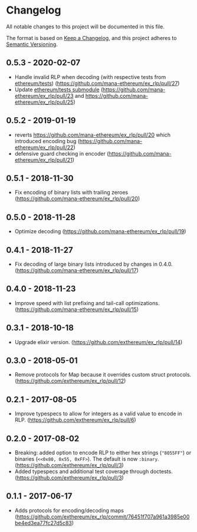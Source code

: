# Changelog

All notable changes to this project will be documented in this file.

The format is based on [Keep a Changelog](https://keepachangelog.com/en/1.0.0/),
and this project adheres to [Semantic Versioning](https://semver.org/spec/v2.0.0.html).

## 0.5.3 - 2020-02-07
* Handle invalid RLP when decoding (with respective tests from [ethereum/tests](https://github.com/ethereum/tests/blob/develop/RLPTests/invalidRLPTest.json)) (https://github.com/mana-ethereum/ex_rlp/pull/27)
* Update [ethereum/tests submodule](https://github.com/ethereum/tests) (https://github.com/mana-ethereum/ex_rlp/pull/23 and https://github.com/mana-ethereum/ex_rlp/pull/25)

## 0.5.2 - 2019-01-19
* reverts https://github.com/mana-ethereum/ex_rlp/pull/20 which introduced encoding bug (https://github.com/mana-ethereum/ex_rlp/pull/22)
* defensive guard checking in encoder (https://github.com/mana-ethereum/ex_rlp/pull/21)

## 0.5.1 - 2018-11-30
* Fix encoding of binary lists with trailing zeroes (https://github.com/mana-ethereum/ex_rlp/pull/20)

## 0.5.0 - 2018-11-28
* Optimize decoding (https://github.com/mana-ethereum/ex_rlp/pull/19)

## 0.4.1 - 2018-11-27
* Fix decoding of large binary lists introduced by changes in 0.4.0. (https://github.com/mana-ethereum/ex_rlp/pull/17)

## 0.4.0 - 2018-11-23
* Improve speed with list prefixing and tail-call optimizations. (https://github.com/mana-ethereum/ex_rlp/pull/15)

## 0.3.1 - 2018-10-18
* Upgrade elixir version. (https://github.com/exthereum/ex_rlp/pull/14)

## 0.3.0 - 2018-05-01
* Remove protocols for Map because it overrides custom struct protocols. (https://github.com/exthereum/ex_rlp/pull/12)

## 0.2.1 - 2017-08-05
* Improve typespecs to allow for integers as a valid value to encode in RLP. (https://github.com/exthereum/ex_rlp/pull/6)

## 0.2.0 - 2017-08-02
* Breaking: added option to encode RLP to either hex strings (`"8055FF"`) or binaries (`<<0x80, 0x55, 0xFF>`). The default is now `:binary`. (https://github.com/exthereum/ex_rlp/pull/3)
* Added typespecs and additional test coverage through doctests. (https://github.com/exthereum/ex_rlp/pull/3)

## 0.1.1 - 2017-06-17
* Adds protocols for encoding/decoding maps (https://github.com/exthereum/ex_rlp/commit/76451f707a961a3985e00be4ed3ea77fc27d5c83)
